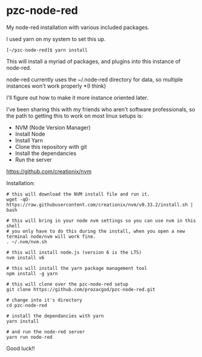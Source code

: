 # pzc-node-red
My node-red installation with various included packages.

I used yarn on my system to set this up.

    [~/pzc-node-red]$ yarn install
    
This will install a myriad of packages, and plugins into this instance of node-red.

node-red currently uses the ~/.node-red directory for data, so multiple instances won't work properly *(I think)

I'll figure out how to make it more instance oriented later.

I've been sharing this with my friends who aren't software professionals, so the path to getting this to work on most linux setups is:

* NVM (Node Version Manager)
* Install Node
* Install Yarn
* Clone this repository with git
* Install the dependancies
* Run the server

https://github.com/creationix/nvm

Installation:

    # this will download the NVM install file and run it.
    wget -qO- https://raw.githubusercontent.com/creationix/nvm/v0.33.2/install.sh | bash

    # this will bring in your node nvm settings so you can use nvm in this shell
    # you only have to do this during the install, when you open a new terminal node/nvm will work fine.
    . ~/.nvm/nvm.sh
    
    # this will install node.js (version 6 is the LTS)
    nvm install v6
    
    # this will install the yarn package management tool
    npm install -g yarn
    
    # this will clone over the pzc-node-red setup
    git clone https://github.com/prozacgod/pzc-node-red.git
    
    # change into it's directory
    cd pzc-node-red
    
    # install the dependancies with yarn
    yarn install
    
    # and run the node-red server
    yarn run node-red
    
Good luck!!
